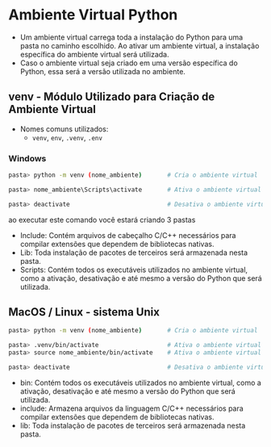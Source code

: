 # Ambiente Virtual Python

- Um ambiente virtual carrega toda a instalação do Python para uma pasta no caminho escolhido. Ao ativar um ambiente virtual, a instalação específica do ambiente virtual será utilizada.
- Caso o ambiente virtual seja criado em uma versão específica do Python, essa será a versão utilizada no ambiente.

## venv - Módulo Utilizado para Criação de Ambiente Virtual

- Nomes comuns utilizados:
  - `venv`, `env`, `.venv`, `.env`

### Windows

```bash
pasta> python -m venv (nome_ambiente)       # Cria o ambiente virtual

pasta> nome_ambiente\Scripts\activate       # Ativa o ambiente virtual

pasta> deactivate                           # Desativa o ambiente virtual

```

ao executar este comando você estará criando 3 pastas
- Include: Contém arquivos de cabeçalho C/C++ necessários para compilar extensões que dependem de bibliotecas nativas.
- Lib: Toda instalação de pacotes de terceiros será armazenada nesta pasta.
- Scripts: Contém todos os executáveis utilizados no ambiente virtual, como a ativação, desativação e até mesmo a versão do Python que será utilizada.

## MacOS / Linux - sistema Unix

```bash
pasta> python -m venv (nome_ambiente)       # Cria o ambiente virtual

pasta> .venv/bin/activate                   # Ativa o ambiente virtual
pasta> source nome_ambiente/bin/activate    # Ativa o ambiente virtual

pasta> deactivate                           # Desativa o ambiente virtual

```

- bin: Contém todos os executáveis utilizados no ambiente virtual, como a ativação, desativação e até mesmo a versão do Python que será utilizada.
- include: Armazena arquivos da linguagem C/C++ necessários para compilar extensões que dependem de bibliotecas nativas.
- lib: Toda instalação de pacotes de terceiros será armazenada nesta pasta.